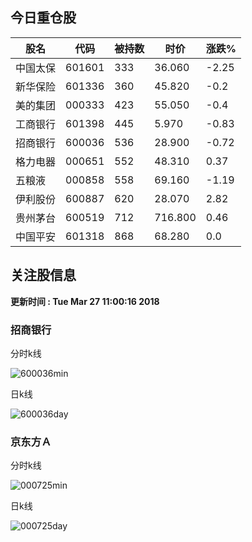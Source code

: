 
## 今日重仓股 

|股名|代码|被持数|时价|涨跌%|
|---|---|---|---|---|
|中国太保|601601|333|36.060|-2.25|
|新华保险|601336|360|45.820|-0.2|
|美的集团|000333|423|55.050|-0.4|
|工商银行|601398|445|5.970|-0.83|
|招商银行|600036|536|28.900|-0.72|
|格力电器|000651|552|48.310|0.37|
|五粮液|000858|558|69.160|-1.19|
|伊利股份|600887|620|28.070|2.82|
|贵州茅台|600519|712|716.800|0.46|
|中国平安|601318|868|68.280|0.0|

## 关注股信息
**更新时间 : Tue Mar 27 11:00:16 2018**
### 招商银行 
分时k线

![600036min](http://image.sinajs.cn/newchart/min/n/sh600036.gif)

日k线

![600036day](http://image.sinajs.cn/newchart/daily/n/sh600036.gif)

### 京东方Ａ 
分时k线

![000725min](http://image.sinajs.cn/newchart/min/n/sz000725.gif)

日k线

![000725day](http://image.sinajs.cn/newchart/daily/n/sz000725.gif)
